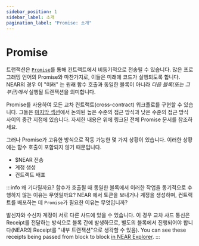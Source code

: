 ```yaml
---
sidebar_position: 1
sidebar_label: 소개
pagination_label: "Promise: 소개"
---
```


# Promise

트랜잭션은 [`Promise`](https://docs.rs/near-sdk/latest/near_sdk/struct.Promise.html)를 통해 컨트랙트에서 비동기적으로 전송될 수 있습니다. 많은 프로그래밍 언어의 Promise와 마찬가지로, 이들은 미래에 코드가 실행되도록 합니다. NEAR의 경우 이 "미래" 는 원래 함수 호출과 동일한 블록이 아니라 _다음 블록(또는 그 부근)에서_ 실행될 트랜잭션을 의미합니다.

Promise를 사용하여 모든 교차 컨트랙트(cross-contract) 워크플로를 구현할 수 있습니다. 그들은 [마지막 섹션](../cross-contract/callbacks.md)에서 논의된 높은 수준의 접근 방식과 낮은 수준의 접근 방식 사이의 중간 지점에 있습니다. 자세한 내용은 위에 링크된 전체 Promise 문서를 참조하세요.

그러나 Promise가 고유한 방식으로 작동 가능한 몇 가지 상황이 있습니다. 이러한 상황에는 함수 호출이 포함되지 않기 때문입니다.

* $NEAR 전송
* 계정 생성
* 컨트랙트 배포

:::info 왜 기다릴까요? 함수가 호출될 때 동일한 블록에서 이러한 작업을 동기적으로 수행하지 않는 이유는 무엇일까요? NEAR 에서 토큰을 보내거나 계정을 생성하며, 컨트랙트를 배포하는 데 `Promise`가 필요한 이유는 무엇입니까?

발신자와 수신자 계정이 서로 다른 샤드에 있을 수 있습니다. 이 경우 교차 샤드 통신은 Receipt를 전달하는 방식으로 블록 간에 발생하므로, 별도의 블록에서 진행되어야 합니다(NEAR의 Receipt를 "내부 트랜잭션"으로 생각할 수 있음). You can see these receipts being passed from block to block [in NEAR Explorer](https://nearblocks.io/txns/36n3tBNiF497Tm9mijEpsCUvejL8mBYF1CEWthCnY8FV). :::
